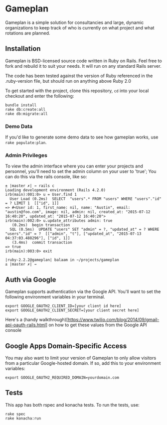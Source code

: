 # Gameplan

Gameplan is a simple solution for consultancies and large, dynamic organizations to keep track
of who is currently on what project and what rotations are planned.

## Installation

Gameplan is BSD-licensed source code written in Ruby on Rails.  Feel free to fork and rebuild it to suit your needs.
It will run on any standard Rails server.

The code has been tested against the version of Ruby referenced in the .ruby-version file, but should run on anything above Ruby 2.0

To get started with the project, clone this repository, `cd` into your local checkout and enter the following:

```
bundle install
rake db:create:all
rake db:migrate:all
```


### Demo Data
If you'd like to generate some demo data to see how gameplan works, use `rake populate:plan`.


### Admin Privileges

To view the admin interface where you can enter your projects and personnel, you'll need to set the admin column on your user to 'true';
You can do this via the rails console, like so:

```
± |master ✗| → rails c
Loading development environment (Rails 4.2.0)
irb(main):001:0> u = User.find 1
  User Load (0.2ms)  SELECT  "users".* FROM "users" WHERE "users"."id" = ? LIMIT 1  [["id", 1]]
=> #<User id: 1, first_name: nil, name: "Austin", email: "austin@foo.com", image: nil, admin: nil, created_at: "2015-07-12 16:40:20", updated_at: "2015-07-12 16:40:20">
irb(main):002:0> u.update_attributes admin: true
   (0.2ms)  begin transaction
  SQL (0.5ms)  UPDATE "users" SET "admin" = ?, "updated_at" = ? WHERE "users"."id" = ?  [["admin", "t"], ["updated_at", "2015-07-13 04:37:03.488296"], ["id", 1]]
   (3.4ms)  commit transaction
=> true
irb(main):003:0> exit

|ruby-2.2.2@gameplan| balaam in ~/projects/gameplan
± |master ✗| →
```

## Auth via Google

Gameplan supports authentication via the Google API.  You'll want to set the following environment variables in your terminal.

```
export GOOGLE_OAUTH2_CLIENT_ID=[your client id here]
export GOOGLE_OAUTH2_CLIENT_SECRET=[your client secret here]
```

Here's a (handy walkthrough)[https://www.twilio.com/blog/2014/09/gmail-api-oauth-rails.html] on how to get these values from the Google API console

## Google Apps Domain-Specific Access

You may also want to limit your version of Gameplan to only allow visitors from a particular Google-hosted domain.  If so, add this to your environment variables:

```
export GOOGLE_OAUTH2_REQUIRED_DOMAIN=yourdomain.com
```

## Tests

This app has both rspec and konacha tests.  To run the tests, use:

```
rake spec
rake konacha:run
```


